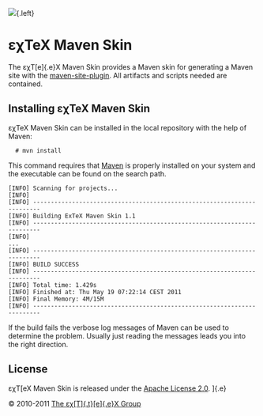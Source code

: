 ![](images/ExTeX-skin-side.png){.left}

εχTeX Maven Skin
================

The εχT[e]{.e}X Maven Skin provides a Maven skin for generating a Maven
site with the
[maven-site-plugin](http://maven.apache.org/plugins/maven-site-plugin/).
All artifacts and scripts needed are contained.

Installing εχTeX Maven Skin
---------------------------

εχTeX Maven Skin can be installed in the local repository with the help
of Maven:

      # mvn install

This command requires that [Maven](http://maven.apache.org) is properly
installed on your system and the executable can be found on the search
path.

``` {.output}
[INFO] Scanning for projects...
[INFO]                                                                         
[INFO] ------------------------------------------------------------------------
[INFO] Building ExTeX Maven Skin 1.1
[INFO] ------------------------------------------------------------------------
[INFO] 
...
[INFO] ------------------------------------------------------------------------
[INFO] BUILD SUCCESS
[INFO] ------------------------------------------------------------------------
[INFO] Total time: 1.429s
[INFO] Finished at: Thu May 19 07:22:14 CEST 2011
[INFO] Final Memory: 4M/15M
[INFO] ------------------------------------------------------------------------
```

If the build fails the verbose log messages of Maven can be used to
determine the problem. Usually just reading the messages leads you into
the right direction.

License
-------

εχT[eX Maven Skin is released under the [Apache License
2.0](LICENSE.txt). ]{.e}

© 2010-2011 [The εχ[T]{.t}[e]{.e}X Group](mailto:extex@dante.de)
